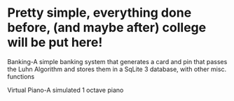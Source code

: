 # Pretty simple, everything done before, (and maybe after) college will be put here!

Banking-A simple banking system that generates a card and pin that passes the Luhn Algorithm and stores them in a SqLite 3 database, with other misc. functions

Virtual Piano-A simulated 1 octave piano 

<div data-iframe-width="150" data-iframe-height="270" data-share-badge-id="491d0937-2dd0-486c-bf70-c6fc3438986e" data-share-badge-host="https://www.credly.com"></div><script type="text/javascript" async src="//cdn.credly.com/assets/utilities/embed.js"></script>
